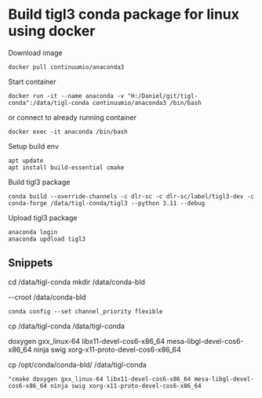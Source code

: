 # Build tigl3 conda package for linux using docker

Download image

    docker pull continuumio/anaconda3

Start container

    docker run -it --name anaconda -v "H:/Daniel/git/tigl-conda":/data/tigl-conda continuumio/anaconda3 /bin/bash

or connect to already running container

    docker exec -it anaconda /bin/bash

Setup build env

    apt update
    apt install build-essential cmake

Build tigl3 package

    conda build --override-channels -c dlr-sc -c dlr-sc/label/tigl3-dev -c conda-forge /data/tigl-conda/tigl3 --python 3.11 --debug

Upload tigl3 package

    anaconda login
    anaconda updload tigl3


## Snippets


cd /data/tigl-conda
mkdir /data/conda-bld





--croot /data/conda-bld




    conda config --set channel_priority flexible


cp /data/tigl-conda  /data/tigl-conda

doxygen gxx_linux-64 libx11-devel-cos6-x86_64 mesa-libgl-devel-cos6-x86_64 ninja swig xorg-x11-proto-devel-cos6-x86_64

cp /opt/conda/conda-bld/  /data/tigl-conda

    "cmake doxygen gxx_linux-64 libx11-devel-cos6-x86_64 mesa-libgl-devel-cos6-x86_64 ninja swig xorg-x11-proto-devel-cos6-x86_64
